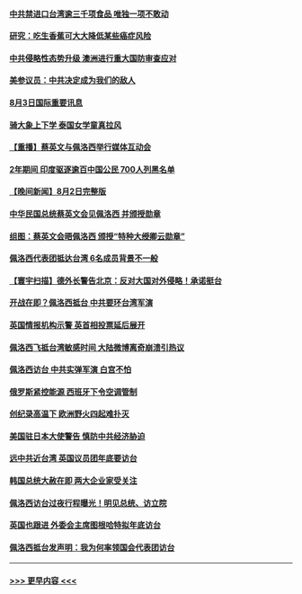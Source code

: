 #### [中共禁进口台湾逾三千项食品 唯独一项不敢动](../pages/prog202/a103493829.md?t=08040151) 
#### [研究：吃生香蕉可大大降低某些癌症风险](../pages/prog202/a103493729.md?t=08040151) 
#### [中共侵略性态势升级 澳洲进行重大国防审查应对](../pages/prog202/a103493733.md?t=08040151) 
#### [美参议员：中共决定成为我们的敌人](../pages/prog202/a103493739.md?t=08040151) 
#### [8月3日国际重要讯息](../pages/prog202/a103493741.md?t=08040151) 
#### [骑大象上下学 泰国女学童真拉风](../pages/prog202/a103493623.md?t=08040151) 
#### [【重播】蔡英文与佩洛西举行媒体互动会](../pages/prog202/a103493186.md?t=08040151) 
#### [2年期间 印度驱逐逾百中国公民 700人列黑名单](../pages/prog202/a103493594.md?t=08040151) 
#### [【晚间新闻】8月2日完整版](../pages/prog202/a103493468.md?t=08040151) 
#### [中华民国总统蔡英文会见佩洛西 并颁授勋章](../pages/prog202/a103493486.md?t=08040151) 
#### [组图：蔡英文会晤佩洛西 颁授“特种大绶卿云勋章”](../pages/prog202/a103493509.md?t=08040151) 
#### [佩洛西代表团抵达台湾 6名成员背景不一般](../pages/prog202/a103493520.md?t=08040151) 
#### [【寰宇扫描】德外长警告北京：反对大国对外侵略！承诺挺台](../pages/prog202/a103493507.md?t=08040151) 
#### [开战在即？佩洛西抵台 中共要环台湾军演](../pages/prog202/a103493491.md?t=08040151) 
#### [英国情报机构示警 英首相投票延后展开](../pages/prog202/a103493462.md?t=08040151) 
#### [佩洛西飞抵台湾敏感时间 大陆微博离奇崩溃引热议](../pages/prog202/a103493427.md?t=08040151) 
#### [佩洛西访台 中共实弹军演 白宫不怕](../pages/prog202/a103493308.md?t=08040151) 
#### [俄罗斯紧控能源 西班牙下令空调管制](../pages/prog202/a103493312.md?t=08040151) 
#### [创纪录高温下 欧洲野火四起难扑灭](../pages/prog202/a103493314.md?t=08040151) 
#### [美国驻日本大使警告 慎防中共经济胁迫](../pages/prog202/a103493341.md?t=08040151) 
#### [远中共近台湾 英国议员团年底要访台](../pages/prog202/a103493305.md?t=08040151) 
#### [韩国总统大赦在即 两大企业家受关注](../pages/prog202/a103493059.md?t=08040151) 
#### [佩洛西访台过夜行程曝光！明见总统、访立院](../pages/prog202/a103493035.md?t=08040151) 
#### [英国也跟进 外委会主席图根哈特拟年底访台](../pages/prog202/a103493047.md?t=08040151) 
#### [佩洛西抵台发声明：我为何率领国会代表团访台](../pages/prog202/a103492932.md?t=08040151) 

----
#### [ >>> 更早内容 <<< ](../indexes/prog202-earlier.md)
